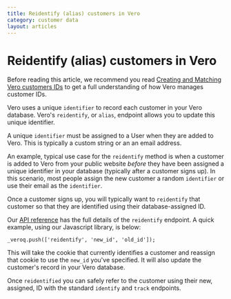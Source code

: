```yaml
---
title: Reidentify (alias) customers in Vero
category: customer data
layout: articles
---
```


# Reidentify (alias) customers in Vero

Before reading this article, we recommend you read [Creating and Matching Vero customers IDs]({{site.data.links.creating_and_matching_user_ids}}) to get a full understanding of how Vero manages customer IDs.

Vero uses a unique `identifier` to record each customer in your Vero database. Vero's `reidentify`, or `alias`, endpoint allows you to update this unique identifier.

A unique `identifier` must be assigned to a User when they are added to Vero. This is typically a custom string or an an email address. 

An example, typical use case for the `reidentify` method is when a customer is added to Vero from your public website *before* they have been assigned a unique identifier in your database (typically after a customer signs up). In this scenario, most people assign the new customer a random `identifier` or use their email as the `identifier`. 

Once a customer signs up, you will typically want to `reidentify` that customer so that they are identified using their database-assigned ID. 

Our [API reference]({{site.data.links.vero_api}}) has the full details of the `reidentify` endpoint. A quick example, using our Javascript library, is below:

    _veroq.push(['reidentify', 'new_id', 'old_id']);

This will take the cookie that currently identifies a customer and reassign that cookie to use the `new_id` you've specified. It will also update the customer's record in your Vero database.

Once `reidentified` you can safely refer to the customer using their new, assigned, ID with the standard `identify` and `track` endpoints. 